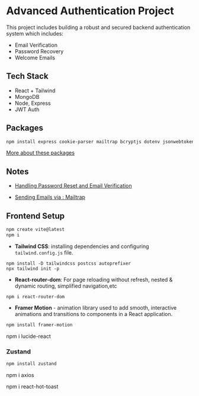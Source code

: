 # Advanced Authentication Project

This project includes building a robust and secured backend authentication system which includes:
- Email Verification
- Password Recovery
- Welcome Emails

## Tech Stack 
- React + Tailwind
- MongoDB
- Node, Express
- JWT Auth 

## Packages
```bash
npm install express cookie-parser mailtrap bcryptjs dotenv jsonwebtoken mongoose crypto
```
[More about these packages](aboutPackages.md)

## Notes

- [Handling Password Reset and Email Verification](handling_Password_reset%20_and_email_verification.md)

- [Sending Emails via : Mailtrap](sending_emails_via_Mailtrap.md)


## Frontend Setup
```bash
npm create vite@latest
npm i
```

- **Tailwind CSS**: installing dependencies and configuring `tailwind.config.js` file.
```
npm install -D tailwindcss postcss autoprefixer
npx tailwind init -p
```
- **React-router-dom**: For page reloading without refresh, nested & dynamic routing, simplified navigation,etc
```
npm i react-router-dom
```

- **Framer Motion** - animation library used to add smooth, interactive animations and transitions to components in a React application.

```bash
npm install framer-motion
```

npm i lucide-react

### Zustand
```bash
npm install zustand
```
npm i axios

npm i react-hot-toast